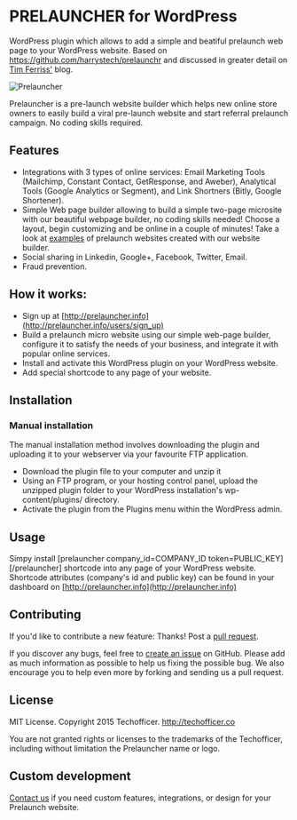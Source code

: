 # PRELAUNCHER for WordPress

WordPress plugin which allows to add a simple and beatiful prelaunch web page to your WordPress website. Based on https://github.com/harrystech/prelaunchr and discussed in greater detail on [Tim Ferriss'](http://fourhourworkweek.com/2014/07/21/harrys-prelaunchr-email/) blog.

![Prelauncher](http://prelauncher.info/prelauncher-black.png)

Prelauncher is a pre-launch website builder which helps new online store owners to easily build a viral pre-launch website and start referral prelaunch campaign. No coding skills required.

## Features

- Integrations with 3 types of online services: Email Marketing Tools (Mailchimp, Constant Contact, GetResponse, and Aweber), Analytical Tools (Google Analytics or Segment), and Link Shortners (Bitly, Google Shortener).
- Simple Web page builder allowing to build a simple two-page microsite with our beautiful webpage builder, no coding skills needed! Choose a layout, begin customizing and be online in a couple of minutes! Take a look at [examples](http://prelauncher.info/examples) of prelaunch websites created with our website builder.  
- Social sharing in Linkedin, Google+, Facebook, Twitter, Email.
- Fraud prevention.

## How it works:

- Sign up at [http://prelauncher.info](http://prelauncher.info/users/sign_up)
- Build a prelaunch micro website using our simple web-page builder, configure it to satisfy the needs of your business, and integrate it with popular online services.
- Install and activate this WordPress plugin on your WordPress website.
- Add special shortcode to any page of your website.

## Installation

### Manual installation

The manual installation method involves downloading the plugin and uploading it to your webserver via your favourite FTP application.

- Download the plugin file to your computer and unzip it
- Using an FTP program, or your hosting control panel, upload the unzipped plugin folder to your WordPress installation's wp-content/plugins/ directory.
- Activate the plugin from the Plugins menu within the WordPress admin.

## Usage

Simpy install [prelauncher company_id=COMPANY_ID token=PUBLIC_KEY][/prelauncher] shortcode into any page of your WordPress website. Shortcode attributes (company's id and public key) can be found in your dashboard on [http://prelauncher.info](http://prelauncher.info)


## Contributing
If you'd like to contribute a new feature: Thanks! Post a [pull request](https://github.com/Techofficer/wordpress-prelauncher/compare/).

If you discover any bugs, feel free to [create an issue](https://github.com/Techofficer/wordpress-prelauncher/issues) on GitHub. Please add as much information as possible to help us fixing the possible bug. We also encourage you to help even more by forking and sending us a pull request.

## License
MIT License. Copyright 2015 Techofficer. http://techofficer.co

You are not granted rights or licenses to the trademarks of the Techofficer, including without limitation the Prelauncher name or logo.

## Custom development
[Contact us](http://prelauncher.info/contact) if you need custom features, integrations, or design for your Prelaunch website.


